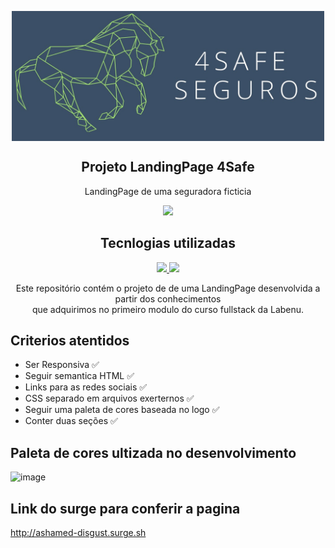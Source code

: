 <!---/*Inserir imagens da pagina aqui*/---->


<p align="center">
 <img width="500px" src="https://github.com/future4code/molina-landing-page15/blob/master/LandingPage/img/logo_mais_4safe.png" align="center" alt="Projeto LandingPage 4safe" />
 <h2 align="center">Projeto LandingPage 4Safe</h2>
 <p align="center">LandingPage de uma seguradora ficticia </p>
</p>

<p align="center">
  <a href="labenu.com.br">
   <img src="https://img.shields.io/badge/Supported%20by-Labenu%20%E2%86%92-gray.svg?colorA=61c265&colorB=4CAF50&style=for-the-badge"/>
  </a>
</p>

<h2 align="center"> Tecnlogias utilizadas</h2>

<p align="center">
  <a href="https://www.w3schools.com/css/" >
   <img src="https://img.shields.io/badge/CSS-3%20%E2%86%92-gray.svg?color=1572B6&?style=flat&logo=appveyor"/>
  </a>
  <a href="https://developer.mozilla.org/pt-BR/docs/orphaned/Web/Guide/HTML/HTML5" >
   <img src="https://img.shields.io/badge/HTML-5%20%E2%86%92-gray.svg?color=E34F26&?style=flat&logo=appveyor"/>
  </a>
</p>

<p align="center">
  <p align="center">Este repositório contém o projeto de de uma LandingPage desenvolvida a partir dos conhecimentos <br> que adquirimos no primeiro modulo do curso fullstack da Labenu.  </p>
</p>




<h2> Criterios atentidos</h2>

<ul>
  <li>Ser Responsiva                             ✅</li>
  <li>Seguir semantica HTML                      ✅</li>
  <li>Links para as redes sociais                ✅ </li>
  <li>CSS separado em arquivos exerternos        ✅</li>
  <li>Seguir uma paleta de cores baseada no logo ✅</li>
  <li>Conter duas seções                         ✅</li>
</ul>


<h2> Paleta de cores ultizada no desenvolvimento </h2>


![image](https://user-images.githubusercontent.com/83046824/120120372-2e78ca80-c173-11eb-8d17-9cf30fb6ab46.png)



<h2> Link do surge para conferir a pagina</h2>

http://ashamed-disgust.surge.sh
